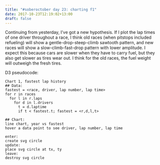 ```yaml
---
title: "#soberoctober day 23: charting f1"
date: 2017-10-23T12:19:02+13:00
draft: false
---
```


Continuing from yesterday, I've got a new hypothesis. If I plot the lap times of one driver throughout a race, I think old races (when
pitstops included 
refueling) will show a gentle-drop-steep-climb sawtooth pattern, and new races will show a slow-climb-fast-drop pattern with lower
amplitude. I expect this because cars are slower when they have to carry fuel, but they also get slower as tires wear out. I think for the
old races, the fuel weight will outweigh the fresh tires.

D3 pseudocode:
```
Chart 1, fastest lap history
## Data:
fastest = <race, driver, lap number, lap time>
for r in races
  for l in r.laps
    for d in l.drivers
      t = d.laptime
      if t < fastest.t; fastest = <r,d,l,t>

## Chart:
line chart, year vs fastest
hover a data point to see driver, lap number, lap time

enter:
create svg circle 
update:
place svg circle at tx, ty
leave: 
destroy svg circle
```

<script src="https://d3js.org/d3.v4.js"></script>
<script>
  // All D3 code goes here. For Example:
  console.log(d3.version); // 4.7.4
</script>
